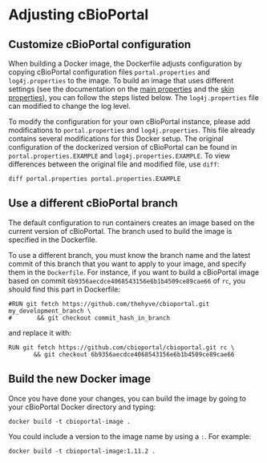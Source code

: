 # Adjusting cBioPortal

## Customize cBioPortal configuration
When building a Docker image, the Dockerfile adjusts configuration by copying cBioPortal configuration files `portal.properties` and `log4j.properties` to the image. To build an image that uses different settings (see the documentation on the [main properties](https://github.com/cBioPortal/cbioportal/blob/master/docs/portal.properties-Reference.md) and the [skin properties](https://github.com/cBioPortal/cbioportal/blob/master/docs/Customizing-your-instance-of-cBioPortal.md)), you can follow the steps listed below. The `log4j.properties` file can modified to change the log level.

To modify the configuration for your own cBioPortal instance, please add modifications to `portal.properties` and `log4j.properties`. This file already contains several modifications for this Docker setup. The original configuration of the dockerized version of cBioPortal can be found in `portal.properties.EXAMPLE` and `log4j.properties.EXAMPLE`. To view differences between the original file and modified file, use `diff`:
```
diff portal.properties portal.properties.EXAMPLE
```

## Use a different cBioPortal branch
The default configuration to run containers creates an image based on the current version of cBioPortal. The branch used to build the image is specified in the Dockerfile. 

To use a different branch, you must know the branch name and the latest commit of this branch that you want to apply to your image, and specify them in the `Dockerfile`. For instance, if you want to build a cBioPortal image based on commit `6b9356aecdce4068543156e6b1b4509ce89cae66` of `rc`, you should find this part in Dockerfile:
```
#RUN git fetch https://github.com/thehyve/cbioportal.git my_development_branch \
#       && git checkout commit_hash_in_branch
```
and replace it with:
```
RUN git fetch https://github.com/cbioportal/cbioportal.git rc \
       && git checkout 6b9356aecdce4068543156e6b1b4509ce89cae66
```

## Build the new Docker image
Once you have done your changes, you can build the image by going to your cBioPortal Docker directory and typing:
```
docker build -t cbioportal-image .
```

You could include a version to the image name by using a `:`. For example:
```
docker build -t cbioportal-image:1.11.2 .
```